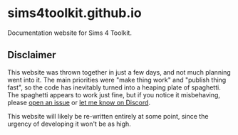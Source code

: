 # sims4toolkit.github.io

Documentation website for Sims 4 Toolkit.

## Disclaimer

This website was thrown together in just a few days, and not much planning went into it. The main priorities were "make thing work" and "publish thing fast", so the code has inevitably turned into a heaping plate of spaghetti. The spaghetti appears to work just fine, but if you notice it misbehaving, please [open an issue](https://github.com/sims4toolkit/sims4toolkit.github.io/issues) or [let me know on Discord](https://discord.gg/qNhD3Jh).

This website will likely be re-written entirely at some point, since the urgency of developing it won't be as high.
